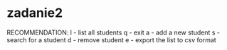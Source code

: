 # zadanie2
RECOMMENDATION:
l - list all students
q - exit
a - add a new student
s - search for a student
d - remove student
e - export the list to csv format
